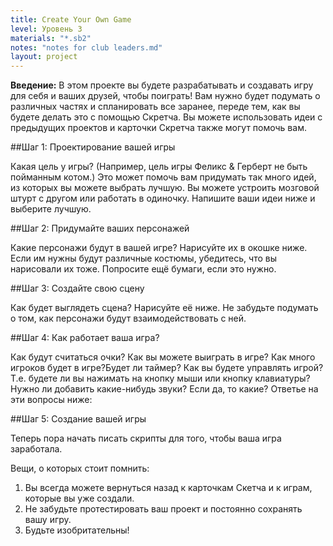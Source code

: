```yaml
---
title: Create Your Own Game
level: Уровень 3
materials: "*.sb2"
notes: "notes for club leaders.md"
layout: project
---
```


__Введение:__
В этом проекте вы будете разрабатывать и создавать игру для себя и ваших друзей, чтобы поиграть! Вам нужно будет подумать о различных частях и спланировать все заранее, переде тем, как вы будете делать это с помощью Скретча. Вы можете использовать идеи с предыдущих проектов и карточки Скретча также могут помочь вам.

##Шаг 1: Проектирование вашей игры

Какая цель у игры? (Например, цель игры Феликс & Герберт не быть пойманным котом.)  Это может помочь вам придумать так много идей, из которых вы можете выбрать лучшую.  Вы можете устроить мозговой штурт с другом или работать в одиночку. Напишите ваши идеи ниже и выберите лучшую.

##Шаг 2: Придумайте ваших персонажей

Какие персонажи будут в вашей игре? Нарисуйте их в окошке ниже. Если им нужны будут различные костюмы, убедитесь, что вы нарисовали их тоже. Попросите ещё бумаги, если это нужно.

##Шаг 3: Создайте свою сцену

Как будет выглядеть сцена? Нарисуйте её ниже. Не забудьте подумать о том, как персонажи будут взаимодействовать с ней.

##Шаг 4: Как работает ваша игра?

Как будут считаться очки? Как вы можете выиграть в игре?  Как много игроков будет в игре?Будет ли таймер?
Как вы будете управлять игрой? Т.е. будете ли вы нажимать на кнопку мыши или кнопку клавиатуры?  Нужно ли добавить какие-нибудь звуки? Если да, то какие?
Ответье на эти вопросы ниже:

##Шаг 5: Создание вашей игры

Теперь пора начать писать скрипты для того, чтобы ваша игра заработала.

Вещи, о которых стоит помнить:

1. Вы всегда можете вернуться назад к карточкам Скетча и к играм, которые вы уже создали.
2. Не забудьте протестировать ваш проект и постоянно сохранять вашу игру.
3. Будьте изобритательны!
